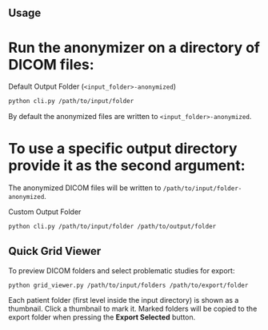 Usage
-----

Run the anonymizer on a directory of DICOM files:
=======
Default Output Folder (`<input_folder>-anonymized`)

```bash
python cli.py /path/to/input/folder
```

By default the anonymized files are written to `<input_folder>-anonymized`.


To use a specific output directory provide it as the second argument:
=======
The anonymized DICOM files will be written to `/path/to/input/folder-anonymized`.

Custom Output Folder

```bash
python cli.py /path/to/input/folder /path/to/output/folder
```

## Quick Grid Viewer

To preview DICOM folders and select problematic studies for export:

```
python grid_viewer.py /path/to/input/folders /path/to/export/folder
```

Each patient folder (first level inside the input directory) is shown as a thumbnail.
Click a thumbnail to mark it. Marked folders will be copied to the export folder when
pressing the **Export Selected** button.
